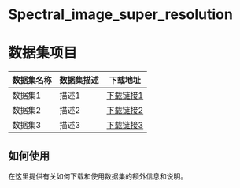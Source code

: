 # Spectral_image_super_resolution

# 数据集项目

| 数据集名称 | 数据集描述 | 下载地址 |
|------------|------------|----------|
| 数据集1    | 描述1      | [下载链接1](https://example.com/dataset1) |
| 数据集2    | 描述2      | [下载链接2](https://example.com/dataset2) |
| 数据集3    | 描述3      | [下载链接3](https://example.com/dataset3) |

## 如何使用

在这里提供有关如何下载和使用数据集的额外信息和说明。
